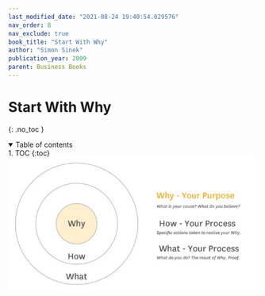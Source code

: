 ```yaml
---
last_modified_date: "2021-08-24 19:40:54.029576"
nav_order: 8
nav_exclude: true
book_title: "Start With Why"
author: "Simon Sinek"
publication_year: 2009
parent: Business Books
---
```

# Start With Why
{: .no_toc }

<details open markdown="block">
  <summary>
    Table of contents
  </summary>
1. TOC
{:toc}
</details>

<div style="text-align:center">
  <a href="/assets/img/start-with-why/golden-circle.jpg">
    <img src="/assets/img/start-with-why/golden-circle.jpg" alt="conceptual layers example">
  </a>
</div>